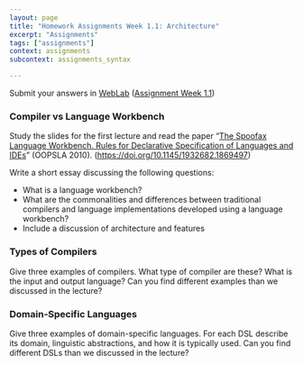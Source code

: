```yaml
---
layout: page
title: "Homework Assignments Week 1.1: Architecture"
excerpt: "Assignments"
tags: ["assignments"]
context: assignments
subcontext: assignments_syntax

---
```


Submit your answers in [WebLab](https://weblab.tudelft.nl/cs4200/2018-2019/) ([Assignment Week 1.1](https://weblab.tudelft.nl/cs4200/2018-2019/assignment/20428/view))

### Compiler vs Language Workbench

Study the slides for the first lecture and read the paper “[The Spoofax Language Workbench. Rules for Declarative Specification of Languages and IDEs](https://doi.org/10.1145/1932682.1869497)” (OOPSLA 2010). (<https://doi.org/10.1145/1932682.1869497>)

Write a short essay discussing the following questions:

- What is a language workbench?
- What are the commonalities and differences between traditional compilers and language implementations developed using a language workbench?
- Include a discussion of architecture and features


### Types of Compilers

Give three examples of compilers. What type of compiler are these? What is the input and output language? Can you find different examples than we discussed in the lecture?


### Domain-Specific Languages

Give three examples of domain-specific languages. For each DSL describe its domain, linguistic abstractions, and how it is typically used. Can you find different DSLs than we discussed in the lecture?
